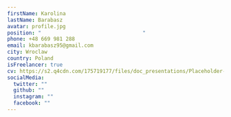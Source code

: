 ```yaml
---
firstName: Karolina
lastName: Barabasz
avatar: profile.jpg
position: "                                 "
phone: +48 669 981 288
email: kbarabasz95@gmail.com
city: Wroclaw
country: Poland
isFreelancer: true
cv: https://s2.q4cdn.com/175719177/files/doc_presentations/Placeholder-PDF.pdf
socialMedia:
  twitter: ""
  github: ""
  instagram: ""
  facebook: ""
---
```

